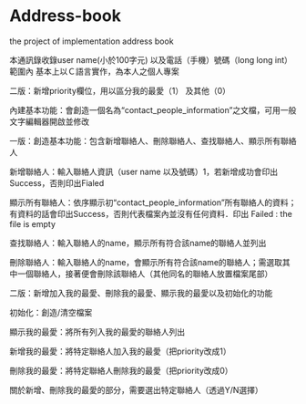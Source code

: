 # Address-book
the project of implementation address book

本通訊錄收錄user name(小於100字元) 以及電話（手機）號碼（long long int）範圍內
基本上以Ｃ語言實作，為本人之個人專案

二版：新增priority欄位，用以區分我的最愛（1） 及其他（0）


內建基本功能：會創造一個名為“contact_people_information”之文檔，可用一般文字編輯器開啟並修改

一版：創造基本功能：包含新增聯絡人、刪除聯絡人、查找聯絡人、顯示所有聯絡人

新增聯絡人：輸入聯絡人資訊（user name 以及號碼）1，若新增成功會印出Success，否則印出Fialed 

顯示所有聯絡人：依序顯示初“contact_people_information”所有聯絡人的資料；有資料的話會印出Success，否則代表檔案內並沒有任何資料．印出 Failed : the file is empty

查找聯絡人：輸入聯絡人的name，顯示所有符合該name的聯絡人並列出

刪除聯絡人：輸入聯絡人的name，會顯示所有符合該name的聯絡人；需選取其中一個聯絡人，接著便會刪除該聯絡人（其他同名的聯絡人放置檔案尾部）


二版：新增加入我的最愛、刪除我的最愛、顯示我的最愛以及初始化的功能

初始化：創造/清空檔案

顯示我的最愛：將所有列入我的最愛的聯絡人列出

新增我的最愛：將特定聯絡人加入我的最愛（把priority改成1） 

刪除我的最愛：將特定聯絡人刪除我的最愛（把priority改成0） 

關於新增、刪除我的最愛的部分，需要選出特定聯絡人（透過Y/N選擇）
